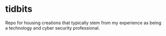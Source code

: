 # tidbits
Repo for housing creations that typically stem from my experience as being a technology and cyber security professional.
